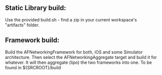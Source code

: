 ## Static Library build:

Use the provided build.sh - find a zip in your current workspace's "artifacts" folder.

## Framework build:

Build the AFNetworkingFramework for both, iOS and some Simulator architecture.
Then select the AFNetworkingAggregate target and build it for whatever. It will then aggregate (lipo) the two frameworks into one.
To be found in ${SRCROOT}/build